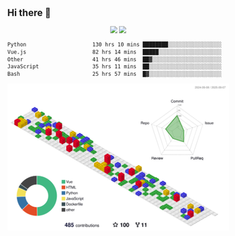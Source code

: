 ## Hi there 👋
<div align="center">
<span>  </span>
<img height="170px" src="https://github-readme-stats.vercel.app/api?username=bigQY&show_icons=true&count_private==true&v=3" /><span>        </span><img height="170px" src="https://github-readme-stats.vercel.app/api/top-langs/?username=bigQY&layout=compact&langs_count=8&hide=html&v=3" />
<span>  </span>
</div>
<div align="center">

<!--START_SECTION:waka-->

```txt
Python                     130 hrs 10 mins ████████░░░░░░░░░░░░░░░░░   31.85 %
Vue.js                     82 hrs 14 mins  █████░░░░░░░░░░░░░░░░░░░░   20.12 %
Other                      41 hrs 46 mins  ██▓░░░░░░░░░░░░░░░░░░░░░░   10.22 %
JavaScript                 35 hrs 11 mins  ██░░░░░░░░░░░░░░░░░░░░░░░   08.61 %
Bash                       25 hrs 57 mins  █▓░░░░░░░░░░░░░░░░░░░░░░░   06.35 %
```

<!--END_SECTION:waka-->
</div>

![](./profile-3d-contrib/profile-gitblock.svg)
